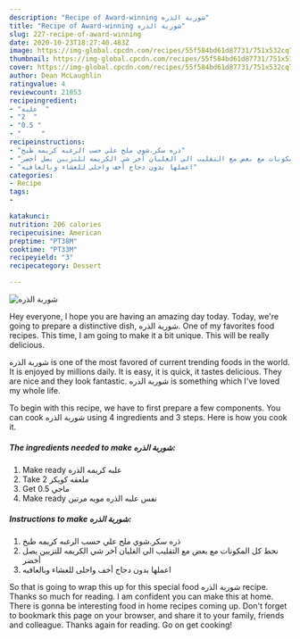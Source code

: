 ```yaml
---
description: "Recipe of Award-winning شوربة الذره"
title: "Recipe of Award-winning شوربة الذره"
slug: 227-recipe-of-award-winning
date: 2020-10-23T18:27:40.483Z
image: https://img-global.cpcdn.com/recipes/55f584bd61d87731/751x532cq70/الصورة-الرئيسية-لوصفةشوربة-الذره.jpg
thumbnail: https://img-global.cpcdn.com/recipes/55f584bd61d87731/751x532cq70/الصورة-الرئيسية-لوصفةشوربة-الذره.jpg
cover: https://img-global.cpcdn.com/recipes/55f584bd61d87731/751x532cq70/الصورة-الرئيسية-لوصفةشوربة-الذره.jpg
author: Dean McLaughlin
ratingvalue: 4
reviewcount: 21053
recipeingredient:
- "علبه  "
- "2  "
- "0.5 "
- "     "
recipeinstructions:
- "ذره سكر.شوي ملح علي حسب الرغبه كريمه طبخ"
- "نحط كل المكونات مع بعض مع التقليب الي الغليان آخر شي الكريمه للتزيين بصل أخضر"
- "اعملها بدون دجاج أخف واحلى للعشاء وبالعافيه"
categories:
- Recipe
tags:
- 

katakunci:  
nutrition: 206 calories
recipecuisine: American
preptime: "PT38M"
cooktime: "PT33M"
recipeyield: "3"
recipecategory: Dessert

---
```



![شوربة الذره](https://img-global.cpcdn.com/recipes/55f584bd61d87731/751x532cq70/الصورة-الرئيسية-لوصفةشوربة-الذره.jpg)

Hey everyone, I hope you are having an amazing day today. Today, we're going to prepare a distinctive dish, شوربة الذره. One of my favorites food recipes. This time, I am going to make it a bit unique. This will be really delicious.

شوربة الذره is one of the most favored of current trending foods in the world. It is enjoyed by millions daily. It is easy, it is quick, it tastes delicious. They are nice and they look fantastic. شوربة الذره is something which I've loved my whole life.




To begin with this recipe, we have to first prepare a few components. You can cook شوربة الذره using 4 ingredients and 3 steps. Here is how you cook it.

<!--inarticleads1-->

##### The ingredients needed to make شوربة الذره:

1. Make ready علبه كريمه الذره
1. Take 2 ملعقه كويكر
1. Get 0.5 ماجي
1. Make ready  نفس علبه الذره مويه مرتين




<!--inarticleads2-->

##### Instructions to make شوربة الذره:

1. ذره سكر.شوي ملح علي حسب الرغبه كريمه طبخ
1. نحط كل المكونات مع بعض مع التقليب الي الغليان آخر شي الكريمه للتزيين بصل أخضر
1. اعملها بدون دجاج أخف واحلى للعشاء وبالعافيه




So that is going to wrap this up for this special food شوربة الذره recipe. Thanks so much for reading. I am confident you can make this at home. There is gonna be interesting food in home recipes coming up. Don't forget to bookmark this page on your browser, and share it to your family, friends and colleague. Thanks again for reading. Go on get cooking!
